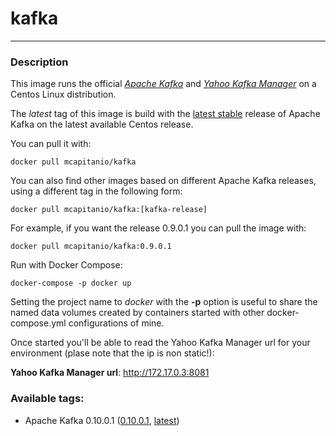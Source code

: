 # **kafka**
___

### Description


This image runs the official [*Apache Kafka*](http://kafka.apache.org/) and [*Yahoo Kafka Manager*](https://github.com/yahoo/kafka-manager) on a Centos Linux distribution.

The *latest* tag of this image is build with the [latest stable](http://kafka.apache.org/downloads.html) release of Apache Kafka on the latest available Centos release.

You can pull it with:

    docker pull mcapitanio/kafka


You can also find other images based on different Apache Kafka releases, using a different tag in the following form:

    docker pull mcapitanio/kafka:[kafka-release]


For example, if you want the release 0.9.0.1 you can pull the image with:

    docker pull mcapitanio/kafka:0.9.0.1

Run with Docker Compose:

    docker-compose -p docker up

Setting the project name to *docker* with the **-p** option is useful to share the named data volumes created by containers started with other docker-compose.yml configurations of mine.

Once started you'll be able to read the Yahoo Kafka Manager url for your environment (plase note that the ip is non static!):

**Yahoo Kafka Manager url**:	http://172.17.0.3:8081

### Available tags:

- Apache Kafka 0.10.0.1 ([0.10.0.1](https://github.com/mcapitanio/docker-kafka/blob/0.10.0.1/Dockerfile), [latest](https://github.com/mcapitanio/docker-kafka/blob/latest/Dockerfile))
